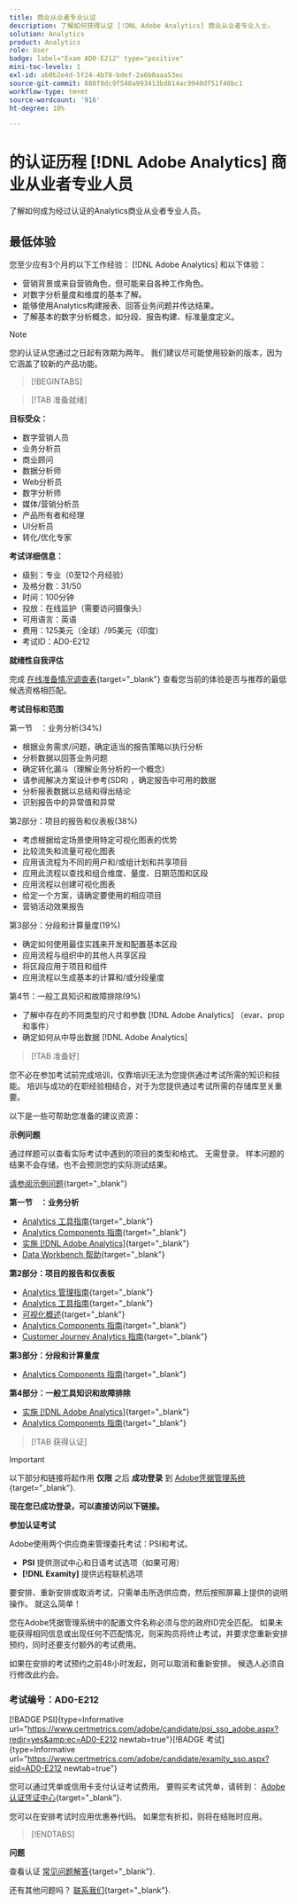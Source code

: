 ```yaml
---
title: 商业从业者专业认证
description: 了解如何获得认证 [!DNL Adobe Analytics] 商业从业者专业人士。
solution: Analytics
product: Analytics
role: User
badge: label="Exam AD0-E212" type="positive"
mini-toc-levels: 1
exl-id: ab0b2e4d-5f24-4b78-bdef-2a6b0aaa53ec
source-git-commit: 888f8dc9f548a993413bd814ac9940df51f40bc1
workflow-type: tm+mt
source-wordcount: '916'
ht-degree: 10%

---
```


# 的认证历程 [!DNL Adobe Analytics] 商业从业者专业人员

了解如何成为经过认证的Analytics商业从业者专业人员。

## 最低体验

您至少应有3个月的以下工作经验： [!DNL Adobe Analytics] 和以下体验：

* 营销背景或来自营销角色，但可能来自各种工作角色。
* 对数字分析量度和维度的基本了解。
* 能够使用Analytics构建报表、回答业务问题并传达结果。
* 了解基本的数字分析概念，如分段、报告构建、标准量度定义。

>[!NOTE]
>
>您的认证从您通过之日起有效期为两年。 我们建议尽可能使用较新的版本，因为它涵盖了较新的产品功能。

>[!BEGINTABS]

>[!TAB 准备就绪]

**目标受众：**

* 数字营销人员
* 业务分析员
* 商业顾问
* 数据分析师
* Web分析员
* 数字分析师
* 媒体/营销分析员
* 产品所有者和经理
* UI分析员
* 转化/优化专家

**考试详细信息：**

* 级别：专业（0至12个月经验）
* 及格分数：31/50
* 时间：100分钟
* 投放：在线监护（需要访问摄像头）
* 可用语言：英语
* 费用：125美元（全球）/95美元（印度）
* 考试ID：AD0-E212

**就绪性自我评估**

完成 [在线准备情况调查表](https://scorpion.caveon.com/launchpad/ad-q-e129-readiness-questionnaire-for-adobe-aem-assets-developer-professional-exam-copy-w9tako/ad-q-e212-readiness-questionnaire-for-adobe-analytics-business-practitioner-professional-exam){target="_blank"} 查看您当前的体验是否与推荐的最低候选资格相匹配。

**考试目标和范围**

第一节　：业务分析(34%)

* 根据业务需求/问题，确定适当的报告策略以执行分析
* 分析数据以回答业务问题
* 确定转化漏斗（理解业务分析的一个概念）
* 请参阅解决方案设计参考(SDR) ，确定报告中可用的数据
* 分析报表数据以总结和得出结论
* 识别报告中的异常值和异常

第2部分：项目的报告和仪表板(38%)

* 考虑根据给定场景使用特定可视化图表的优势
* 比较流失和流量可视化图表
* 应用该流程为不同的用户和/或组计划和共享项目
* 应用此流程以查找和组合维度、量度、日期范围和区段
* 应用流程以创建可视化图表
* 给定一个方案，请确定要使用的相应项目
* 营销活动效果报告

第3部分：分段和计算量度(19%)

* 确定如何使用最佳实践来开发和配置基本区段
* 应用流程与组织中的其他人共享区段
* 将区段应用于项目和组件
* 应用流程以生成基本的计算和/或分段量度

第4节：一般工具知识和故障排除(9%)

* 了解中存在的不同类型的尺寸和参数 [!DNL Adobe Analytics] （evar、prop和事件）
* 确定如何从中导出数据 [!DNL Adobe Analytics]

>[!TAB 准备好]

您不必在参加考试前完成培训，仅靠培训无法为您提供通过考试所需的知识和技能。 培训与成功的在职经验相结合，对于为您提供通过考试所需的存储库至关重要。

以下是一些可帮助您准备的建议资源：

**示例问题**

通过样题可以查看实际考试中遇到的项目的类型和格式。 无需登录。 样本问题的结果不会存储，也不会预测您的实际测试结果。

[请参阅示例问题](https://scorpion.caveon.com/launchpad/ad0-e212-adobe-analytics-business-practitioner-professional-copy-th4xdu){target="_blank"}

**第一节　：业务分析**

* [Analytics 工具指南](https://experienceleague.adobe.com/docs/analytics/analyze/home.html){target="_blank"}
* [Analytics Components 指南](https://experienceleague.adobe.com/docs/analytics/components/home.html?lang=zh-Hans){target="_blank"}
* [实施 [!DNL Adobe Analytics]](https://experienceleague.adobe.com/docs/analytics/implementation/home.html?lang=zh-Hans){target="_blank"}
* [Data Workbench 帮助](https://experienceleague.adobe.com/docs/data-workbench/using/home.html?lang=zh-Hans){target="_blank"}

**第2部分：项目的报告和仪表板**

* [Analytics 管理指南](https://experienceleague.adobe.com/docs/analytics/admin/home.html?lang=zh-Hans){target="_blank"}
* [Analytics 工具指南](https://experienceleague.adobe.com/docs/analytics/analyze/home.html){target="_blank"}
* [可视化概述](https://experienceleague.adobe.com/docs/analytics/analyze/analysis-workspace/visualizations/freeform-analysis-visualizations.html#quick-viz){target="_blank"}
* [Analytics Components 指南](https://experienceleague.adobe.com/docs/analytics/components/home.html?lang=zh-Hans){target="_blank"}
* [Customer Journey Analytics 指南](https://experienceleague.adobe.com/docs/analytics-platform/using/cja-landing.html){target="_blank"}

**第3部分：分段和计算量度**

* [Analytics Components 指南](https://experienceleague.adobe.com/docs/analytics/components/home.html?lang=zh-Hans){target="_blank"}

**第4部分：一般工具知识和故障排除**

* [实施 [!DNL Adobe Analytics]](https://experienceleague.adobe.com/docs/analytics/implementation/home.html?lang=zh-Hans){target="_blank"}
* [Analytics Components 指南](https://experienceleague.adobe.com/docs/analytics/components/home.html?lang=zh-Hans){target="_blank"}

>[!TAB 获得认证]

>[!IMPORTANT]
>
>以下部分和链接将起作用 **仅限**  之后 **成功登录** 到 [Adobe凭据管理系统](https://www.certmetrics.com/adobe){target="_blank"}.


**现在您已成功登录，可以直接访问以下链接。**

**参加认证考试**

Adobe使用两个供应商来管理委托考试：PSI和考试。

* **PSI** 提供测试中心和日语考试选项（如果可用）
* **[!DNL Examity]** 提供远程联机选项

要安排、重新安排或取消考试，只需单击所选供应商，然后按照屏幕上提供的说明操作。 就这么简单！

您在Adobe凭据管理系统中的配置文件名称必须与您的政府ID完全匹配。 如果未能获得相同信息或出现任何不匹配情况，则采购员将终止考试，并要求您重新安排预约，同时还要支付额外的考试费用。

如果在安排的考试预约之前48小时发起，则可以取消和重新安排。 候选人必须自行修改此约会。

### 考试编号：AD0-E212

[!BADGE PSI]{type=Informative url="https://www.certmetrics.com/adobe/candidate/psi_sso_adobe.aspx?redir=yes&amp;ec=AD0-E212 newtab=true"}[!BADGE 考试]{type=Informative url="https://www.certmetrics.com/adobe/candidate/examity_sso.aspx?eid=AD0-E212 newtab=true"}

您可以通过凭单或信用卡支付认证考试费用。 要购买考试凭单，请转到： [Adobe认证凭证中心](https://market.xvoucher.com/adobe/global){target="_blank"}.

您可以在安排考试时应用优惠券代码。 如果您有折扣，则将在结账时应用。

>[!ENDTABS]

**问题**

查看认证 [常见问题解答](https://experienceleague.adobe.com/docs/certification/certification/faq.html){target="_blank"}.

还有其他问题吗？ [联系我们](mailto:certif@adobe.com){target="_blank"}.
